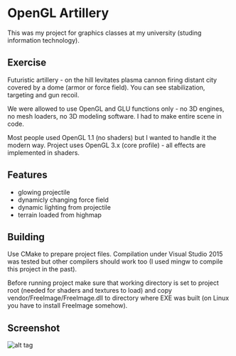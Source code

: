 OpenGL Artillery
================

This was my project for graphics classes at my university (studing information technology).

Exercise
--------
Futuristic artillery - on the hill levitates plasma cannon firing distant city
covered by a dome (armor or force field). You can see stabilization, targeting and gun recoil.

We were allowed to use OpenGL and GLU functions only - no 3D engines, no mesh loaders, no 3D modeling software.
I had to make entire scene in code.

Most people used OpenGL 1.1 (no shaders) but I wanted to handle it the modern way.
Project uses OpenGL 3.x (core profile) - all effects are implemented in shaders.

Features
--------

* glowing projectile
* dynamicly changing force field
* dynamic lighting from projectile
* terrain loaded from highmap

Building
--------
Use CMake to prepare project files.
Compilation under Visual Studio 2015 was tested but other compilers should work too (I used mingw to compile
this project in the past).

Before running project make sure that working directory is set to project root (needed for shaders and textures to load)
and copy vendor/FreeImage/FreeImage.dll to directory where EXE was built (on Linux you have to install FreeImage somehow).

Screenshot
-----------

![alt tag](https://raw.githubusercontent.com/rafalh/opengl-artillery/master/doc/screenshot.jpg)
